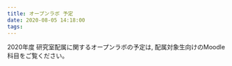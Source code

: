 ```yaml
---
title: オープンラボ 予定
date: 2020-08-05 14:18:00
tags:
---
```


2020年度 研究室配属に関するオープンラボの予定は, 配属対象生向けのMoodle科目をご覧ください。


